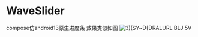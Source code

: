 # WaveSlider
compose仿android13原生进度条
效果类似如图
![3)(SY~D{DRALURL BLJ 5V](https://user-images.githubusercontent.com/75871375/216008094-706e92db-8f72-4cc5-bf04-302fc69e13f1.jpg)
